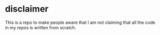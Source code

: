 # disclaimer
This is a repo to make people aware that I am not claiming that all the code in my repos is written from scratch.
